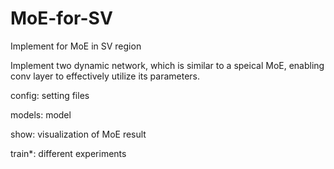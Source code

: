 # MoE-for-SV
Implement for MoE in SV region

Implement two dynamic network, which is similar to a speical MoE, enabling conv layer to effectively utilize its parameters.

config: setting files 

models: model

show: visualization of MoE result

train*: different experiments

